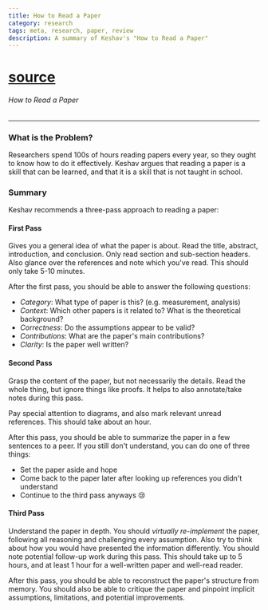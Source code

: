 ```yaml
---
title: How to Read a Paper
category: research
tags: meta, research, paper, review
description: A summary of Keshav's "How to Read a Paper"
---
```



# [source](https://web.stanford.edu/class/cs114/reading-keshav.pdf)

###### How to Read a Paper

---

### What is the Problem?

Researchers spend 100s of hours reading papers every year, so they ought to know how to do it effectively. Keshav argues that reading a paper is a skill that can be learned, and that it is a skill that is not taught in school. 

### Summary 

Keshav recommends a three-pass approach to reading a paper:

#### First Pass 

Gives you a general idea of what the paper is about. Read the title, abstract, introduction, and conclusion. Only read section and sub-section headers. Also glance over the references and note which you've read. This should only take 5-10 minutes.

After the first pass, you should be able to answer the following questions:

- *Category*: What type of paper is this? (e.g. measurement, analysis)
- *Context*: Which other papers is it related to? What is the theoretical background?
- *Correctness*: Do the assumptions appear to be valid?
- *Contributions*: What are the paper's main contributions?
- *Clarity*: Is the paper well written?

#### Second Pass

Grasp the content of the paper, but not necessarily the details. Read the whole thing, but ignore things like proofs. It helps to also annotate/take notes during this pass.

Pay special attention to diagrams, and also mark relevant unread references. This should take about an hour.

After this pass, you should be able to summarize the paper in a few sentences to a peer. If you still don't understand, you can do one of three things:

- Set the paper aside and hope
- Come back to the paper later after looking up references you didn't understand
- Continue to the third pass anyways 😢

#### Third Pass 

Understand the paper in depth. You should *virtually re-implement* the paper, following all reasoning and challenging every assumption. Also try to think about how you would have presented the information differently. You should note potential follow-up work during this pass. This should take up to 5 hours, and at least 1 hour for a well-written paper and well-read reader.

After this pass, you should be able to reconstruct the paper's structure from memory. You should also be able to critique the paper and pinpoint implicit assumptions, limitations, and potential improvements.

